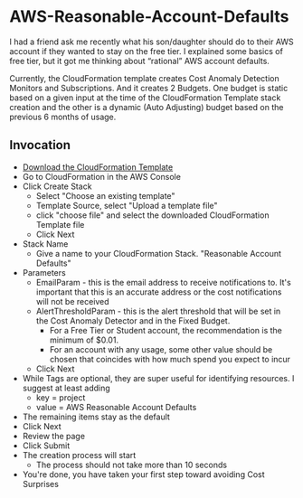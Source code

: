 # AWS-Reasonable-Account-Defaults

I had a friend ask me recently what his son/daughter should do to their AWS account if they wanted to stay on the free tier.
I explained some basics of free tier, but it got me thinking about “rational” AWS account defaults.

Currently, the CloudFormation template creates Cost Anomaly Detection Monitors and Subscriptions. And it creates 2 Budgets. One budget is static based on a given input at the time of the CloudFormation Template stack creation and the other is a dynamic (Auto Adjusting) budget based on the previous 6 months of usage.

## Invocation

- [Download the CloudFormation Template](https://github.com/dubrowin/AWS-Reasonable-Account-Defaults/blob/main/account-default-project-OVERALL.yaml)
- Go to CloudFormation in the AWS Console
- Click Create Stack
  - Select "Choose an existing template"
  - Template Source, select "Upload a template file"
  - click "choose file" and select the downloaded CloudFormation Template file
  - Click Next
- Stack Name
  - Give a name to your CloudFormation Stack. "Reasonable Account Defaults"
- Parameters
  - EmailParam - this is the email address to receive notifications to. It's important that this is an accurate address or the cost notifications will not be received
  - AlertThresholdParam - this is the alert threshold that will be set in the Cost Anomaly Detector and in the Fixed Budget.
    - For a Free Tier or Student account, the recommendation is the minimum of $0.01.
    - For an account with any usage, some other value should be chosen that coincides with how much spend you expect to incur
  - Click Next
- While Tags are optional, they are super useful for identifying resources. I suggest at least adding
  - key = project
  - value = AWS Reasonable Account Defaults
- The remaining items stay as the default
- Click Next
- Review the page
- Click Submit
- The creation process will start
  - The process should not take more than 10 seconds
- You're done, you have taken your first step toward avoiding Cost Surprises
